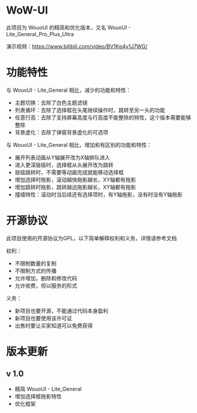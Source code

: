 # WoW-UI

此项目为 WouoUI 的精简和优化版本，又名 WouoUI - Lite_General_Pro_Plus_Ultra

演示视频：https://www.bilibili.com/video/BV1Kp4y1J7WG/

# 功能特性

与 WouoUI - Lite_General 相比，减少的功能和特性：

* 主题切换：去除了白色主题滤镜
* 列表循环：去除了选择框在头尾继续操作时，跳转至另一头的功能
* 任意行高：去除了支持屏幕高度与行高度不能整除的特性，这个版本需要能够整除
* 背景虚化：去除了弹窗背景虚化的可选项

与 WouoUI - Lite_General 相比，增加和有区别的功能和特性：

* 展开列表动画从Y轴展开改为X轴排队进入
* 进入更深层级时，选择框从头展开改为跳转
* 层级跳转时，不需要等动画完成就能移动选择框
* 增加选择时拖影，滚动越快拖影越长，XY轴都有拖影
* 增加跳转时拖影，跳转越远拖影越长，XY轴都有拖影
* 撞墙特性：滚动时当后续还有选择项时，有Y轴拖影，没有时没有Y轴拖影

# 开源协议

此项目使用的开源协议为GPL，以下简单解释权利和义务，详情请参考文档

权利：

* 不限制数量的复制
* 不限制方式的传播
* 允许增加，删除和修改代码
* 允许收费，但以服务的形式

义务：

* 新项目也要开源，不能通过代码本身盈利
* 新项目也要使用该许可证
* 出售时要让买家知道可以免费获得

# 版本更新

## v 1.0

* 精简 WouoUI - Lite_General
* 增加选择框拖影特性
* 优化框架

